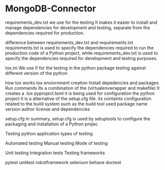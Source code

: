 # MongoDB-Connector

requirements_dev.txt we use for the testing
It makes it easier to install and manage dependencies for development and testing, separate from the dependencies required for production.

difference between requirements_dev.txt and requirements.txt
requirements.txt is used to specify the dependencies required to run the production code of a Python project, while requirements_dev.txt is used to specify the dependencies required for development and testing purposes.

tox.ini
We use if for the testing in the python package testing against different version of the python

how tox works tox enviornment creation
Install depedencies and packages
Run commands
Its a combination of the (virtualenvwrapper and makefile)
It creates a .tox
pyproject.toml
it is being used for configuration the python project it is a alternative of the setup.cfg file. its containts configuration related to the build system such as the build tool used package name version author license and dependencies

setup.cfg
In summary, setup.cfg is used by setuptools to configure the packaging and installation of a Python projec

Testing python application
types of testing

Automated testing
Manual testing
Mode of testing

Unit testing
Integration tests
Testing frameworks

pytest
unittest
robotframework
selenium
behave
doctest
